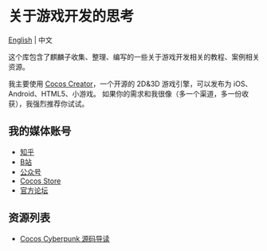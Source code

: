 # 关于游戏开发的思考

[English](./README.md) | 中文

这个库包含了麒麟子收集、整理、编写的一些关于游戏开发相关的教程、案例相关资源。

我主要使用 [Cocos Creator](www.cocos.com)，一个开源的 2D&3D 游戏引擎，可以发布为 iOS、Android、HTML5、小游戏。 如果你的需求和我很像（多一个渠道，多一份收获），我强烈推荐你试试。

## 我的媒体账号

- [知乎](https://www.zhihu.com/people/qilinzi666)
- [B站](https://space.bilibili.com/649675584)
- [公众号](https://mp.weixin.qq.com/s/My_nx1DwWvHvB7LwpWoesQ)
- [Cocos Store](https://store.cocos.com/app/search?name=%E9%BA%92%E9%BA%9F%E5%AD%90)
- [官方论坛](https://forum.cocos.org/u/boyue/activity/topics)

## 资源列表

- [Cocos Cyberpunk 源码导读](./guide-to-cocos-cyberpunk/readme-zh.md)
